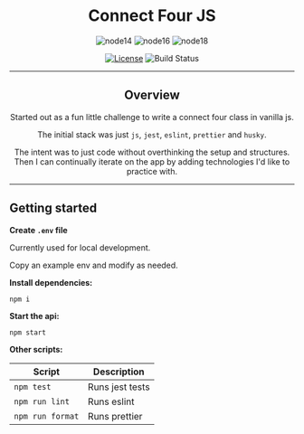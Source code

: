 <center>

# Connect Four JS

![node14](https://img.shields.io/badge/node-14^-brightgreen) ![node16](https://img.shields.io/badge/node-16^-brightgreen) ![node18](https://img.shields.io/badge/node-18^-brightgreen)

[![License](https://img.shields.io/badge/License-ISC-green)](https://github.com/Joshua-Turner/connect-four/blob/main/LICENSE.md) ![Build Status](https://github.com/Joshua-Turner/connect-four/actions/workflows/node.js.yml/badge.svg)

---

## Overview

Started out as a fun little challenge to write a connect four class in vanilla js.

The initial stack was just `js`, `jest`, `eslint`, `prettier` and `husky`.

The intent was to just code without overthinking the setup and structures. Then I can continually iterate on the app by adding technologies I'd like to practice with.

</center>

---

## Getting started

**Create `.env` file**

Currently used for local development.

Copy an example env and modify as needed.

**Install dependencies:**

`npm i`

**Start the api:**

`npm start`

**Other scripts:**

| Script           | Description     |
| ---------------- | --------------- |
| `npm test`       | Runs jest tests |
| `npm run lint`   | Runs eslint     |
| `npm run format` | Runs prettier   |
